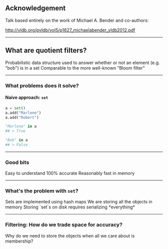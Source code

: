 
## Acknowledgement

Talk based entirely on the work of Michael A. Bender and co-authors:

http://vldb.org/pvldb/vol5/p1627_michaelabender_vldb2012.pdf

---

## What are quotient filters?

<span class="fragment">
Probabilistic data structure used to answer whether or not an
element (e.g. "bob") is in a set
</span>

<span class="fragment">
Comparable to the more well-known "Bloom filter"
</span>

---

### What problems does it solve?

#### Naive approach: `set`

```python
a = set()
a.add("Marlene")
a.add("Robert")

"Marlene" in a
## > True

"Bob" in a
## > False
```

---

### Good bits

<span class="fragment">
   Easy to understand
</span>

<span class="fragment">
   100% accurate
</span>

<span class="fragment">
   Reasonably fast in memory
</span>

---

### What's the problem with `set`?

<span class="fragment">
   Sets are implemented using hash maps
</span>

<span class="fragment">
   We are storing all the objects in memory
</span>

<span class="fragment">
   Storing `set`s on disk requires serializing *everything*
</span>

---

### Filtering: How do we trade space for accuracy?
<span class="fragment">
    Why do we need to store the objects when all we care about
    is membership?
</span>
